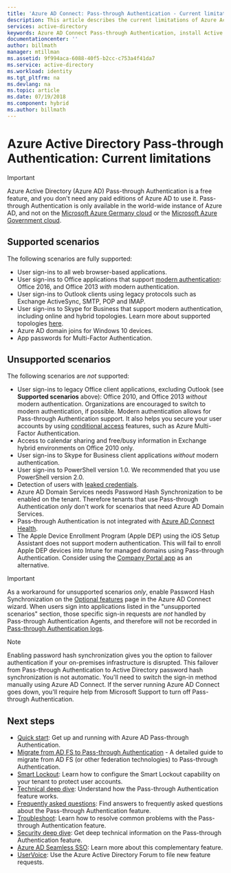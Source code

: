 ```yaml
---
title: 'Azure AD Connect: Pass-through Authentication - Current limitations | Microsoft Docs'
description: This article describes the current limitations of Azure Active Directory (Azure AD) Pass-through Authentication
services: active-directory
keywords: Azure AD Connect Pass-through Authentication, install Active Directory, required components for Azure AD, SSO, Single Sign-on
documentationcenter: ''
author: billmath
manager: mtillman
ms.assetid: 9f994aca-6088-40f5-b2cc-c753a4f41da7
ms.service: active-directory
ms.workload: identity
ms.tgt_pltfrm: na
ms.devlang: na
ms.topic: article
ms.date: 07/19/2018
ms.component: hybrid
ms.author: billmath
---
```


# Azure Active Directory Pass-through Authentication: Current limitations

>[!IMPORTANT]
>Azure Active Directory (Azure AD) Pass-through Authentication is a free feature, and you don't need any paid editions of Azure AD to use it. Pass-through Authentication is only available in the world-wide instance of Azure AD, and not on the [Microsoft Azure Germany cloud](http://www.microsoft.de/cloud-deutschland) or the [Microsoft Azure Government cloud](https://azure.microsoft.com/features/gov/).

## Supported scenarios

The following scenarios are fully supported:

- User sign-ins to all web browser-based applications.
- User sign-ins to Office applications that support [modern authentication](https://aka.ms/modernauthga): Office 2016, and Office 2013 _with_ modern authentication.
- User sign-ins to Outlook clients using legacy protocols such as Exchange ActiveSync, SMTP, POP and IMAP.
- User sign-ins to Skype for Business that support modern authentication, including online and hybrid topologies. Learn more about supported topologies [here](https://technet.microsoft.com/library/mt803262.aspx).
- Azure AD domain joins for Windows 10 devices.
- App passwords for Multi-Factor Authentication.

## Unsupported scenarios

The following scenarios are _not_ supported:

- User sign-ins to legacy Office client applications, excluding Outlook (see **Supported scenarios** above): Office 2010, and Office 2013 _without_ modern authentication. Organizations are encouraged to switch to modern authentication, if possible. Modern authentication allows for Pass-through Authentication support. It also helps you secure your user accounts by using [conditional access](../active-directory-conditional-access-azure-portal.md) features, such as Azure Multi-Factor Authentication.
- Access to calendar sharing and free/busy information in Exchange hybrid environments on Office 2010 only.
- User sign-ins to Skype for Business client applications _without_ modern authentication.
- User sign-ins to PowerShell version 1.0. We recommended that you use PowerShell version 2.0.
- Detection of users with [leaked credentials](../active-directory-reporting-risk-events.md#leaked-credentials).
- Azure AD Domain Services needs Password Hash Synchronization to be enabled on the tenant. Therefore tenants that use Pass-through Authentication _only_ don't work for scenarios that need Azure AD Domain Services.
- Pass-through Authentication is not integrated with [Azure AD Connect Health](../connect-health/active-directory-aadconnect-health.md).
- The Apple Device Enrollment Program (Apple DEP) using the iOS Setup Assistant does not support modern authentication. This will fail to enroll Apple DEP devices into Intune for managed domains using Pass-through Authentication. Consider using the [Company Portal app](https://blogs.technet.microsoft.com/intunesupport/2018/02/08/support-for-multi-token-dep-and-authentication-with-company-portal/) as an alternative.

>[!IMPORTANT]
>As a workaround for unsupported scenarios _only_, enable Password Hash Synchronization on the [Optional features](active-directory-aadconnect-get-started-custom.md#optional-features) page in the Azure AD Connect wizard. When users sign into applications listed in the "unsupported scenarios" section, those specific sign-in requests are _not_ handled by Pass-through Authentication Agents, and therefore will not be recorded in [Pass-through Authentication logs](active-directory-aadconnect-troubleshoot-pass-through-authentication.md#collecting-pass-through-authentication-agent-logs).

>[!NOTE]
Enabling password hash synchronization gives you the option to failover authentication if your on-premises infrastructure is disrupted. This failover from Pass-through Authentication to Active Directory password hash synchronization is not automatic. You'll need to switch the sign-in method manually using Azure AD Connect. If the server running Azure AD Connect goes down, you'll require help from Microsoft Support to turn off Pass-through Authentication.

## Next steps
- [Quick start](active-directory-aadconnect-pass-through-authentication-quick-start.md): Get up and running with Azure AD Pass-through Authentication.
- [Migrate from AD FS to Pass-through Authentication](https://github.com/Identity-Deployment-Guides/Identity-Deployment-Guides/blob/master/Authentication/Migrating%20from%20Federated%20Authentication%20to%20Pass-through%20Authentication.docx) - A detailed guide to migrate from AD FS (or other federation technologies) to Pass-through Authentication.
- [Smart Lockout](../authentication/howto-password-smart-lockout.md): Learn how to configure the Smart Lockout capability on your tenant to protect user accounts.
- [Technical deep dive](active-directory-aadconnect-pass-through-authentication-how-it-works.md): Understand how the Pass-through Authentication feature works.
- [Frequently asked questions](active-directory-aadconnect-pass-through-authentication-faq.md): Find answers to frequently asked questions about the Pass-through Authentication feature.
- [Troubleshoot](active-directory-aadconnect-troubleshoot-pass-through-authentication.md): Learn how to resolve common problems with the Pass-through Authentication feature.
- [Security deep dive](active-directory-aadconnect-pass-through-authentication-security-deep-dive.md): Get deep technical information on the Pass-through Authentication feature.
- [Azure AD Seamless SSO](active-directory-aadconnect-sso.md): Learn more about this complementary feature.
- [UserVoice](https://feedback.azure.com/forums/169401-azure-active-directory/category/160611-directory-synchronization-aad-connect): Use the Azure Active Directory Forum to file new feature requests.
